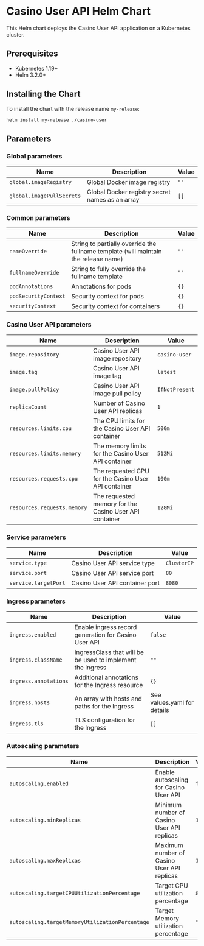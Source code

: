 # Casino User API Helm Chart

This Helm chart deploys the Casino User API application on a Kubernetes cluster.

## Prerequisites

- Kubernetes 1.19+
- Helm 3.2.0+

## Installing the Chart

To install the chart with the release name `my-release`:

```bash
helm install my-release ./casino-user
```

## Parameters

### Global parameters

| Name                      | Description                                     | Value |
| ------------------------- | ----------------------------------------------- | ----- |
| `global.imageRegistry`    | Global Docker image registry                    | `""`  |
| `global.imagePullSecrets` | Global Docker registry secret names as an array | `[]`  |

### Common parameters

| Name                | Description                                                                                  | Value |
| ------------------- | -------------------------------------------------------------------------------------------- | ----- |
| `nameOverride`      | String to partially override the fullname template (will maintain the release name)          | `""`  |
| `fullnameOverride`  | String to fully override the fullname template                                               | `""`  |
| `podAnnotations`    | Annotations for pods                                                                         | `{}`  |
| `podSecurityContext`| Security context for pods                                                                    | `{}`  |
| `securityContext`   | Security context for containers                                                              | `{}`  |

### Casino User API parameters

| Name                                 | Description                                                          | Value                 |
| ------------------------------------ | -------------------------------------------------------------------- | --------------------- |
| `image.repository`                   | Casino User API image repository                                     | `casino-user`         |
| `image.tag`                          | Casino User API image tag                                            | `latest`              |
| `image.pullPolicy`                   | Casino User API image pull policy                                    | `IfNotPresent`        |
| `replicaCount`                       | Number of Casino User API replicas                                   | `1`                   |
| `resources.limits.cpu`               | The CPU limits for the Casino User API container                     | `500m`                |
| `resources.limits.memory`            | The memory limits for the Casino User API container                  | `512Mi`               |
| `resources.requests.cpu`             | The requested CPU for the Casino User API container                  | `100m`                |
| `resources.requests.memory`          | The requested memory for the Casino User API container               | `128Mi`               |

### Service parameters

| Name                               | Description                                                      | Value       |
| ---------------------------------- | ---------------------------------------------------------------- | ----------- |
| `service.type`                     | Casino User API service type                                     | `ClusterIP` |
| `service.port`                     | Casino User API service port                                     | `80`        |
| `service.targetPort`               | Casino User API container port                                   | `8080`      |

### Ingress parameters

| Name                       | Description                                                          | Value                    |
| -------------------------- | -------------------------------------------------------------------- | ------------------------ |
| `ingress.enabled`          | Enable ingress record generation for Casino User API                 | `false`                  |
| `ingress.className`        | IngressClass that will be be used to implement the Ingress           | `""`                     |
| `ingress.annotations`      | Additional annotations for the Ingress resource                      | `{}`                     |
| `ingress.hosts`            | An array with hosts and paths for the Ingress                        | See values.yaml for details |
| `ingress.tls`              | TLS configuration for the Ingress                                    | `[]`                     |

### Autoscaling parameters

| Name                                      | Description                                                                            | Value   |
| ----------------------------------------- | -------------------------------------------------------------------------------------- | ------- |
| `autoscaling.enabled`                     | Enable autoscaling for Casino User API                                                 | `false` |
| `autoscaling.minReplicas`                 | Minimum number of Casino User API replicas                                             | `1`     |
| `autoscaling.maxReplicas`                 | Maximum number of Casino User API replicas                                             | `10`    |
| `autoscaling.targetCPUUtilizationPercentage` | Target CPU utilization percentage                                                   | `80`    |
| `autoscaling.targetMemoryUtilizationPercentage` | Target Memory utilization percentage                                             | `""`    |
